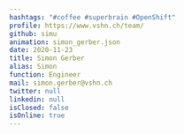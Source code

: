 ```yaml
---
hashtags: "#coffee #superbrain #OpenShift"
profile: https://www.vshn.ch/team/
github: simu
animation: simon_gerber.json
date: 2020-11-23
title: Simon Gerber
alias: Simon
function: Engineer
mail: simon.gerber@vshn.ch
twitter: null
linkedin: null
isClosed: false
isOnline: true
---
```

